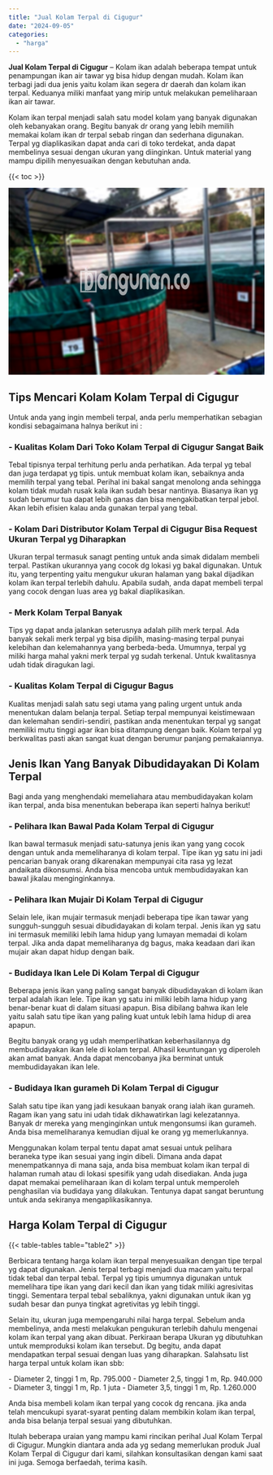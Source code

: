 ```yaml
---
title: "Jual Kolam Terpal di Cigugur"
date: "2024-09-05"
categories: 
  - "harga"
---
```


**Jual Kolam Terpal di Cigugur** – Kolam ikan adalah beberapa tempat untuk penampungan ikan air tawar yg bisa hidup dengan mudah. Kolam ikan terbagi jadi dua jenis yaitu kolam ikan segera dr daerah dan kolam ikan terpal. Keduanya miliki manfaat yang mirip untuk melakukan pemeliharaan ikan air tawar.

Kolam ikan terpal menjadi salah satu model kolam yang banyak digunakan oleh kebanyakan orang. Begitu banyak dr orang yang lebih memilih memakai kolam ikan dr terpal sebab ringan dan sederhana digunakan. Terpal yg diaplikasikan dapat anda cari di toko terdekat, anda dapat membelinya sesuai dengan ukuran yang diinginkan. Untuk material yang mampu dipilih menyesuaikan dengan kebutuhan anda.

{{< toc >}}

![Jual Kolam Terpal di Cigugur](/images/jual-kolam-terpal-44.png)

## Tips Mencari Kolam Kolam Terpal di Cigugur

Untuk anda yang ingin membeli terpal, anda perlu memperhatikan sebagian kondisi sebagaimana halnya berikut ini :

### \- Kualitas Kolam Dari Toko Kolam Terpal di Cigugur Sangat Baik

Tebal tipisnya terpal terhitung perlu anda perhatikan. Ada terpal yg tebal dan juga terdapat yg tipis. untuk membuat kolam ikan, sebaiknya anda memilih terpal yang tebal. Perihal ini bakal sangat menolong anda sehingga kolam tidak mudah rusak kala ikan sudah besar nantinya. Biasanya ikan yg sudah berumur tua dapat lebih ganas dan bisa mengakibatkan terpal jebol. Akan lebih efisien kalau anda gunakan terpal yang tebal.

### \- Kolam Dari Distributor Kolam Terpal di Cigugur Bisa Request Ukuran Terpal yg Diharapkan

Ukuran terpal termasuk sanagt penting untuk anda simak didalam membeli terpal. Pastikan ukurannya yang cocok dg lokasi yg bakal digunakan. Untuk itu, yang terpenting yaitu mengukur ukuran halaman yang bakal dijadikan kolam ikan terpal terlebih dahulu. Apabila sudah, anda dapat membeli terpal yang cocok dengan luas area yg bakal diaplikasikan.

### \- Merk Kolam Terpal Banyak

Tips yg dapat anda jalankan seterusnya adalah pilih merk terpal. Ada banyak sekali merk terpal yg bisa dipilih, masing-masing terpal punyai kelebihan dan kelemahannya yang berbeda-beda. Umumnya, terpal yg miliki harga mahal yakni merk terpal yg sudah terkenal. Untuk kwalitasnya udah tidak diragukan lagi.

### \- Kualitas Kolam Terpal di Cigugur Bagus

Kualitas menjadi salah satu segi utama yang paling urgent untuk anda menentukan dalam belanja terpal. Setiap terpal mempunyai keistimewaan dan kelemahan sendiri-sendiri, pastikan anda menentukan terpal yg sangat memiliki mutu tinggi agar ikan bisa ditampung dengan baik. Kolam terpal yg berkwalitas pasti akan sangat kuat dengan berumur panjang pemakaiannya.

## Jenis Ikan Yang Banyak Dibudidayakan Di Kolam Terpal

Bagi anda yang menghendaki memeliahara atau membudidayakan kolam ikan terpal, anda bisa menentukan beberapa ikan seperti halnya berikut!

### \- Pelihara Ikan Bawal Pada Kolam Terpal di Cigugur

Ikan bawal termasuk menjadi satu-satunya jenis ikan yang yang cocok dengan untuk anda memeliharanya di kolam terpal. Tipe ikan yg satu ini jadi pencarian banyak orang dikarenakan mempunyai cita rasa yg lezat andaikata dikonsumsi. Anda bisa mencoba untuk membudidayakan kan bawal jikalau menginginkannya.

### \- Pelihara Ikan Mujair Di Kolam Terpal di Cigugur

Selain lele, ikan mujair termasuk menjadi beberapa tipe ikan tawar yang sungguh-sungguh sesuai dibudidayakan di kolam terpal. Jenis ikan yg satu ini termasuk memiliki lebih lama hidup yang lumayan memadai di kolam terpal. Jika anda dapat memeliharanya dg bagus, maka keadaan dari ikan mujair akan dapat hidup dengan baik.

### \- Budidaya Ikan Lele Di Kolam Terpal di Cigugur

Beberapa jenis ikan yang paling sangat banyak dibudidayakan di kolam ikan terpal adalah ikan lele. Tipe ikan yg satu ini miliki lebih lama hidup yang benar-benar kuat di dalam situasi apapun. Bisa dibilang bahwa ikan lele yaitu salah satu tipe ikan yang paling kuat untuk lebih lama hidup di area apapun.

Begitu banyak orang yg udah memperlihatkan keberhasilannya dg membudidayakan ikan lele di kolam terpal. Alhasil keuntungan yg diperoleh akan amat banyak. Anda dapat mencobanya jika berminat untuk membudidayakan ikan lele.

### \- Budidaya Ikan gurameh Di Kolam Terpal di Cigugur

Salah satu tipe ikan yang jadi kesukaan banyak orang ialah ikan gurameh. Ragam ikan yang satu ini udah tidak dikhawatirkan lagi kelezatannya. Banyak dr mereka yang menginginkan untuk mengonsumsi ikan gurameh. Anda bisa memeliharanya kemudian dijual ke orang yg memerlukannya.

Menggunakan kolam terpal tentu dapat amat sesuai untuk pelihara beraneka type ikan sesuai yang ingin dibeli. Dimana anda dapat menempatkannya di mana saja, anda bisa membuat kolam ikan terpal di halaman rumah atau di lokasi spesifik yang udah disediakan. Anda juga dapat memakai pemeliharaan ikan di kolam terpal untuk memperoleh penghasilan via budidaya yang dilakukan. Tentunya dapat sangat beruntung untuk anda sekiranya mengaplikasikannya.

## Harga Kolam Terpal di Cigugur

{{< table-tables table="table2" >}}

Berbicara tentang harga kolam ikan terpal menyesuaikan dengan tipe terpal yg dapat digunakan. Jenis terpal terbagi menjadi dua macam yaitu terpal tidak tebal dan terpal tebal. Terpal yg tipis umumnya digunakan untuk memelihara tipe ikan yang dari kecil dan ikan yang tidak miliki agresivitas tinggi. Sementara terpal tebal sebaliknya, yakni digunakan untuk ikan yg sudah besar dan punya tingkat agretivitas yg lebih tinggi.

Selain itu, ukuran juga mempengaruhi nilai harga terpal. Sebelum anda membelinya, anda mesti melakukan pengukuran terlebih dahulu mengenai kolam ikan terpal yang akan dibuat. Perkiraan berapa Ukuran yg dibutuhkan untuk memproduksi kolam ikan tersebut. Dg begitu, anda dapat mendapatkan terpal sesuai dengan luas yang diharapkan. Salahsatu list harga terpal untuk kolam ikan sbb:

\- Diameter 2, tinggi 1 m, Rp. 795.000 - Diameter 2,5, tinggi 1 m, Rp. 940.000 - Diameter 3, tinggi 1 m, Rp. 1 juta - Diameter 3,5, tinggi 1 m, Rp. 1.260.000

Anda bisa membeli kolam ikan terpal yang cocok dg rencana. jika anda telah mencukupi syarat-syarat penting dalam membikin kolam ikan terpal, anda bisa belanja terpal sesuai yang dibutuhkan.

Itulah beberapa uraian yang mampu kami rincikan perihal Jual Kolam Terpal di Cigugur. Mungkin diantara anda ada yg sedang memerlukan produk Jual Kolam Terpal di Cigugur dari kami, silahkan konsultasikan dengan kami saat ini juga. Semoga berfaedah, terima kasih.
